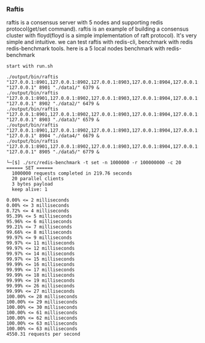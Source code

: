 ### Raftis

raftis is a consensus server with 5 nodes and supporting redis protocol(get/set command). raftis is an example of building a consensus cluster with floyd(floyd is a simple implementation of raft protocol). It's very simple and intuitive. we can test raftis with redis-cli, benchmark with redis redis-benchmark tools. 
here is a 5 local nodes benchmark with redis-benchmark

```
start with run.sh

./output/bin/raftis "127.0.0.1:8901,127.0.0.1:8902,127.0.0.1:8903,127.0.0.1:8904,127.0.0.1:8905" "127.0.0.1" 8901 "./data1/" 6379 &
./output/bin/raftis "127.0.0.1:8901,127.0.0.1:8902,127.0.0.1:8903,127.0.0.1:8904,127.0.0.1:8905" "127.0.0.1" 8902 "./data2/" 6479 &
./output/bin/raftis "127.0.0.1:8901,127.0.0.1:8902,127.0.0.1:8903,127.0.0.1:8904,127.0.0.1:8905" "127.0.0.1" 8903 "./data3/" 6579 &
./output/bin/raftis "127.0.0.1:8901,127.0.0.1:8902,127.0.0.1:8903,127.0.0.1:8904,127.0.0.1:8905" "127.0.0.1" 8904 "./data4/" 6679 &
./output/bin/raftis "127.0.0.1:8901,127.0.0.1:8902,127.0.0.1:8903,127.0.0.1:8904,127.0.0.1:8905" "127.0.0.1" 8905 "./data5/" 6779 &
```


```
└─[$] ./src/redis-benchmark -t set -n 1000000 -r 100000000 -c 20
====== SET ======
  1000000 requests completed in 219.76 seconds
  20 parallel clients
  3 bytes payload
  keep alive: 1

0.00% <= 2 milliseconds
0.00% <= 3 milliseconds
8.72% <= 4 milliseconds
95.39% <= 5 milliseconds
95.96% <= 6 milliseconds
99.21% <= 7 milliseconds
99.66% <= 8 milliseconds
99.97% <= 9 milliseconds
99.97% <= 11 milliseconds
99.97% <= 12 milliseconds
99.97% <= 14 milliseconds
99.97% <= 15 milliseconds
99.99% <= 16 milliseconds
99.99% <= 17 milliseconds
99.99% <= 18 milliseconds
99.99% <= 19 milliseconds
99.99% <= 26 milliseconds
99.99% <= 27 milliseconds
100.00% <= 28 milliseconds
100.00% <= 29 milliseconds
100.00% <= 30 milliseconds
100.00% <= 61 milliseconds
100.00% <= 62 milliseconds
100.00% <= 63 milliseconds
100.00% <= 63 milliseconds
4550.31 requests per second
```
